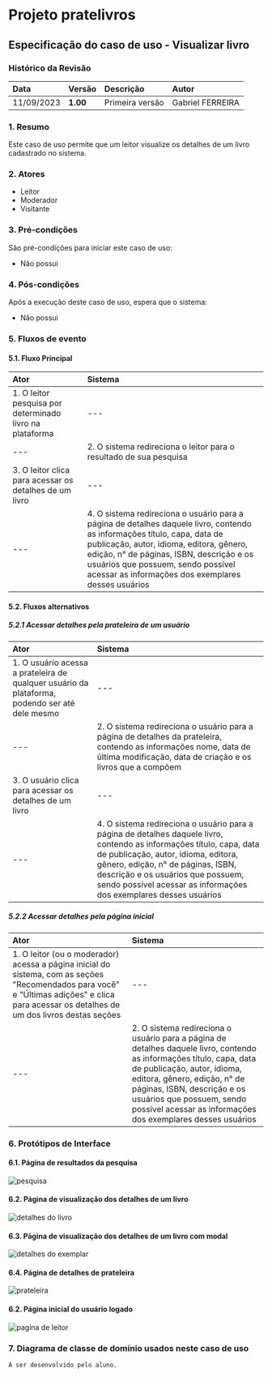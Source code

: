 # Projeto pratelivros

## Especificação do caso de uso - Visualizar livro

### Histórico da Revisão 
|  Data  | Versão | Descrição | Autor |
|:-------|:-------|:----------|:------|
| 11/09/2023 | **1.00** | Primeira versão  | Gabriel FERREIRA |

### 1. Resumo 
Este caso de uso permite que um leitor visualize os detalhes de um livro cadastrado no sistema.

### 2. Atores 
- Leitor
- Moderador
- Visitante

### 3. Pré-condições
São pré-condições para iniciar este caso de uso:
- Não possui

### 4. Pós-condições
Após a execução deste caso de uso, espera que o sistema:
- Não possui

### 5. Fluxos de evento

#### 5.1. Fluxo Principal 
|  Ator  | Sistema |
|:-------|:------- |
|1. O leitor pesquisa por determinado livro na plataforma | --- |
| --- |2. O sistema redireciona o leitor para o resultado de sua pesquisa | --- |
|3. O leitor clica para acessar os detalhes de um livro | --- |
|--- |4. O sistema redireciona o usuário para a página de detalhes daquele livro, contendo as informações título, capa, data de publicação, autor, idioma, editora, gênero, edição, n° de páginas, ISBN, descrição e os usuários que possuem, sendo possível acessar as informações dos exemplares desses usuários |

#### 5.2. Fluxos alternativos

##### 5.2.1 Acessar detalhes pela prateleira de um usuário
|  Ator  | Sistema |
|:-------|:------- |
|1. O usuário acessa a prateleira de qualquer usuário da plataforma, podendo ser até dele mesmo | --- |
|--- |2. O sistema redireciona o usuário para a página de detalhes da prateleira, contendo as informações nome, data de última modificação, data de criação e os livros que a compõem |
|3. O usuário clica para acessar os detalhes de um livro | --- |
|--- |4. O sistema redireciona o usuário para a página de detalhes daquele livro, contendo as informações título, capa, data de publicação, autor, idioma, editora, gênero, edição, n° de páginas, ISBN, descrição e os usuários que possuem, sendo possível acessar as informações dos exemplares desses usuários |

##### 5.2.2 Acessar detalhes pela página inicial
|  Ator  | Sistema |
|:-------|:------- |
|1. O leitor (ou o moderador) acessa a página inicial do sistema, com as seções "Recomendados para você" e "Últimas adições" e clica para acessar os detalhes de um dos livros destas seções | --- |
|--- |2. O sistema redireciona o usuário para a página de detalhes daquele livro, contendo as informações título, capa, data de publicação, autor, idioma, editora, gênero, edição, n° de páginas, ISBN, descrição e os usuários que possuem, sendo possível acessar as informações dos exemplares desses usuários |

### 6. Protótipos de Interface
#### 6.1. Página de resultados da pesquisa
![pesquisa](https://github.com/PI-InfoWeb-CNAT/2023-pratelivros/assets/84422577/9995d00a-4c25-4dfb-824a-d6944151c679)

#### 6.2. Página de visualização dos detalhes de um livro
![detalhes do livro](https://github.com/PI-InfoWeb-CNAT/2023-pratelivros/assets/84422577/4d2a552a-4568-45b0-b34c-6e2f414c5524)

#### 6.3. Página de visualização dos detalhes de um livro com modal
![detalhes do exemplar](https://github.com/PI-InfoWeb-CNAT/2023-pratelivros/assets/84422577/a775a486-65cb-48b3-a230-890ab67372da)

#### 6.4. Página de detalhes de prateleira
![prateleira](https://github.com/PI-InfoWeb-CNAT/2023-pratelivros/assets/84422577/af60849f-3eb0-4acf-ac07-54bd810ce8f6)

#### 6.2. Página inicial do usuário logado
![pagina de leitor](https://github.com/PI-InfoWeb-CNAT/2023-pratelivros/assets/84422577/770fa5fd-1819-4671-ac04-6cff696d28f6)

### 7. Diagrama de classe de domínio usados neste caso de uso
`A ser desenvolvido pelo aluno.`
